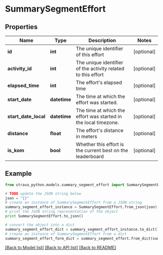 # SummarySegmentEffort


## Properties
Name | Type | Description | Notes
------------ | ------------- | ------------- | -------------
**id** | **int** | The unique identifier of this effort | [optional] 
**activity_id** | **int** | The unique identifier of the activity related to this effort | [optional] 
**elapsed_time** | **int** | The effort&#39;s elapsed time | [optional] 
**start_date** | **datetime** | The time at which the effort was started. | [optional] 
**start_date_local** | **datetime** | The time at which the effort was started in the local timezone. | [optional] 
**distance** | **float** | The effort&#39;s distance in meters | [optional] 
**is_kom** | **bool** | Whether this effort is the current best on the leaderboard | [optional] 

## Example

```python
from strava_python.models.summary_segment_effort import SummarySegmentEffort

# TODO update the JSON string below
json = "{}"
# create an instance of SummarySegmentEffort from a JSON string
summary_segment_effort_instance = SummarySegmentEffort.from_json(json)
# print the JSON string representation of the object
print SummarySegmentEffort.to_json()

# convert the object into a dict
summary_segment_effort_dict = summary_segment_effort_instance.to_dict()
# create an instance of SummarySegmentEffort from a dict
summary_segment_effort_form_dict = summary_segment_effort.from_dict(summary_segment_effort_dict)
```
[[Back to Model list]](../README.md#documentation-for-models) [[Back to API list]](../README.md#documentation-for-api-endpoints) [[Back to README]](../README.md)


